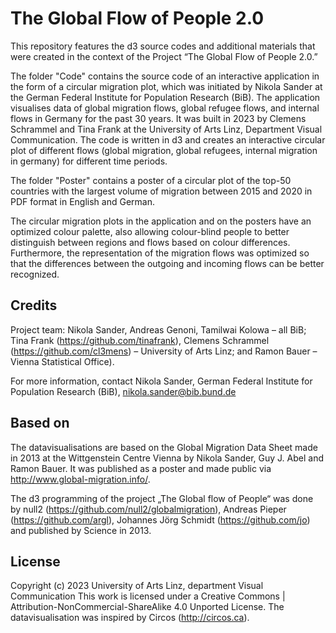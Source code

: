 # The Global Flow of People 2.0
This repository features the d3 source codes and additional materials that were created in the context of the Project “The Global Flow of People 2.0.”


The folder "Code" contains the source code of an interactive application in the form of a circular migration plot, which was initiated by Nikola Sander at the German Federal Institute for Population Research (BiB). The application visualises data of global migration flows, global refugee flows, and internal flows in Germany for the past 30 years. It was built in 2023 by Clemens Schrammel and Tina Frank at the University of Arts Linz, Department Visual Communication. The code is written in d3 and creates an interactive circular plot of different flows (global migration, global refugees, internal migration in germany) for different time periods.  

The folder "Poster" contains a poster of a circular plot of the top-50 countries with the largest volume of migration between 2015 and 2020 in PDF format in English and German.

The circular migration plots in the application and on the posters have an optimized colour palette, also allowing colour-blind people to better distinguish between regions and flows based on colour differences. Furthermore, the representation of the migration flows was optimized so that the differences between the outgoing and incoming flows can be better recognized.


## Credits
Project team: Nikola Sander, Andreas Genoni, Tamilwai Kolowa – all BiB; 
Tina Frank (https://github.com/tinafrank), Clemens Schrammel (https://github.com/cl3mens) – University of Arts Linz; and Ramon Bauer – Vienna Statistical Office).

For more information, contact Nikola Sander, German Federal Institute for Population Research (BiB), nikola.sander@bib.bund.de

## Based on
The datavisualisations are based on the Global Migration Data Sheet made in 2013 at the Wittgenstein Centre Vienna by Nikola Sander, Guy J. Abel and Ramon Bauer. It was published as a poster and made public via http://www.global-migration.info/.

The d3 programming of the project „The Global flow of People“ was done by null2 (https://github.com/null2/globalmigration), Andreas Pieper (https://github.com/argl),  Johannes Jörg Schmidt (https://github.com/jo) and published by Science in 2013.

## License
Copyright (c) 2023 University of Arts Linz, department Visual Communication
This work is licensed under a Creative Commons | Attribution-NonCommercial-ShareAlike 4.0 Unported License. The datavisualisation was inspired by Circos (http://circos.ca). 

 